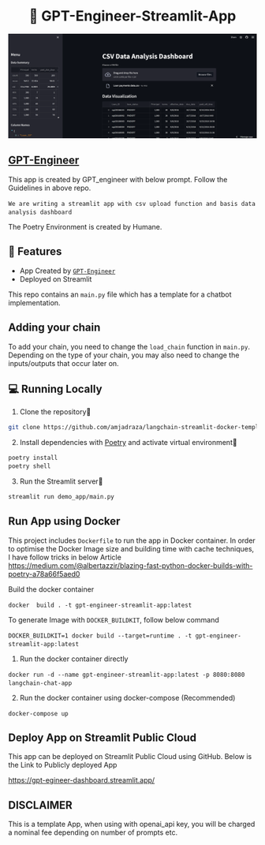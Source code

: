 <h1 align="center">
📖 GPT-Engineer-Streamlit-App
</h1>

![UI](ui.PNG?raw=true)

## [GPT-Engineer](https://github.com/AntonOsika/gpt-engineer)

This app is created by GPT_engineer with below prompt. Follow the Guidelines in above repo.

`We are writing a streamlit app with csv upload function and basis data analysis dashboard`

The Poetry Environment is created by Humane.

## 🔧 Features

- App Created by [`GPT-Engineer`](https://github.com/AntonOsika/gpt-engineer)
- Deployed on Streamlit

This repo contains an `main.py` file which has a template for a chatbot implementation.

## Adding your chain
To add your chain, you need to change the `load_chain` function in `main.py`.
Depending on the type of your chain, you may also need to change the inputs/outputs that occur later on.


## 💻 Running Locally

1. Clone the repository📂

```bash
git clone https://github.com/amjadraza/langchain-streamlit-docker-template.git
```

2. Install dependencies with [Poetry](https://python-poetry.org/) and activate virtual environment🔨

```bash
poetry install
poetry shell
```

3. Run the Streamlit server🚀

```bash
streamlit run demo_app/main.py 
```

Run App using Docker
--------------------
This project includes `Dockerfile` to run the app in Docker container. In order to optimise the Docker Image
size and building time with cache techniques, I have follow tricks in below Article 
https://medium.com/@albertazzir/blazing-fast-python-docker-builds-with-poetry-a78a66f5aed0

Build the docker container

``docker  build . -t gpt-engineer-streamlit-app:latest ``

To generate Image with `DOCKER_BUILDKIT`, follow below command

```DOCKER_BUILDKIT=1 docker build --target=runtime . -t gpt-engineer-streamlit-app:latest```

1. Run the docker container directly 

``docker run -d --name gpt-engineer-streamlit-app:latest -p 8080:8080 langchain-chat-app ``

2. Run the docker container using docker-compose (Recommended)

``docker-compose up``


Deploy App on Streamlit Public Cloud
------------------------------------
This app can be deployed on Streamlit Public Cloud using GitHub. Below is the Link to 
Publicly deployed App

https://gpt-egineer-dashboard.streamlit.app/


## DISCLAIMER

This is a template App, when using with openai_api key, you will be charged a nominal fee depending
on number of prompts etc.